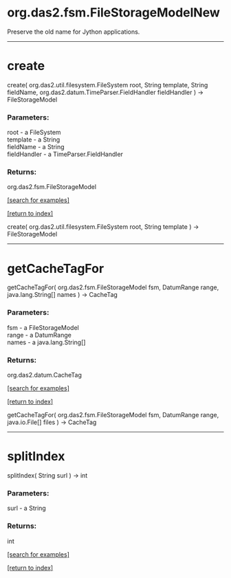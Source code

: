 # org.das2.fsm.FileStorageModelNew

Preserve the old name for Jython applications.

***
<a name="create"></a>
# create
create( org.das2.util.filesystem.FileSystem root, String template, String fieldName, org.das2.datum.TimeParser.FieldHandler fieldHandler ) &rarr; FileStorageModel



### Parameters:
root - a FileSystem
<br>template - a String
<br>fieldName - a String
<br>fieldHandler - a TimeParser.FieldHandler

### Returns:
org.das2.fsm.FileStorageModel


<a href="https://github.com/autoplot/dev/search?q=create&unscoped_q=create">[search for examples]</a>

<a href="https://github.com/autoplot/documentation/blob/master/javadoc/index-all.md">[return to index]</a>

create( org.das2.util.filesystem.FileSystem root, String template ) &rarr; FileStorageModel<br>
***
<a name="getCacheTagFor"></a>
# getCacheTagFor
getCacheTagFor( org.das2.fsm.FileStorageModel fsm, DatumRange range, java.lang.String[] names ) &rarr; CacheTag



### Parameters:
fsm - a FileStorageModel
<br>range - a DatumRange
<br>names - a java.lang.String[]

### Returns:
org.das2.datum.CacheTag


<a href="https://github.com/autoplot/dev/search?q=getCacheTagFor&unscoped_q=getCacheTagFor">[search for examples]</a>

<a href="https://github.com/autoplot/documentation/blob/master/javadoc/index-all.md">[return to index]</a>

getCacheTagFor( org.das2.fsm.FileStorageModel fsm, DatumRange range, java.io.File[] files ) &rarr; CacheTag<br>
***
<a name="splitIndex"></a>
# splitIndex
splitIndex( String surl ) &rarr; int



### Parameters:
surl - a String

### Returns:
int


<a href="https://github.com/autoplot/dev/search?q=splitIndex&unscoped_q=splitIndex">[search for examples]</a>

<a href="https://github.com/autoplot/documentation/blob/master/javadoc/index-all.md">[return to index]</a>

